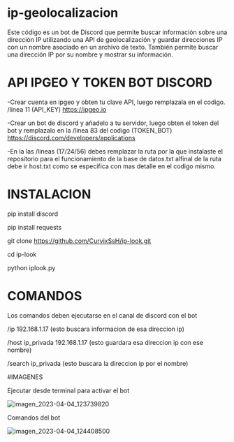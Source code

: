 # ip-geolocalizacion 
Este código es un bot de Discord que permite buscar información sobre una dirección IP utilizando una API de geolocalización y guardar direcciones IP con un nombre asociado en un archivo de texto. También permite buscar una dirección IP por su nombre y mostrar su información.

# API IPGEO Y TOKEN BOT DISCORD

-Crear cuenta en ipgeo y obten tu clave API, luego remplazala en el codigo. /linea 11 (API_KEY) https://ipgeo.io

-Crear un bot de discord y añadelo a tu servidor, luego obten el token del bot y remplazalo en la /linea 83 del codigo 
(TOKEN_BOT) https://discord.com/developers/applications

-En la las /lineas (17/24/56) debes remplazar la ruta por la que instalaste el repositorio para el funcionamiento de la base de datos.txt alfinal de la ruta debe ir host.txt como se especifica con mas detalle en el codigo mismo.

# INSTALACION

pip install discord

pip install requests

git clone https://github.com/CurvixSsH/ip-look.git

cd ip-look

python iplook.py

# COMANDOS

Los comandos deben ejecutarse en el canal de discord con el bot 

/ip 192.168.1.17  (esto buscara informacion de esa direccion ip)

/host ip_privada 192.168.1.17  (esto guardara esa direccion ip con ese nombre)

/search ip_privada  (esto buscara la direccion ip por el nombre)

#IMAGENES 

Ejecutar desde terminal para activar el bot

![imagen_2023-04-04_123739820](https://user-images.githubusercontent.com/127477293/229887310-f38f6c9d-16c6-4f0c-9236-1eae3dd4ec77.png)

Comandos del bot

![imagen_2023-04-04_124408500](https://user-images.githubusercontent.com/127477293/229888950-cffe8b86-665a-4c0e-a567-c0ab80a7aadf.png)


